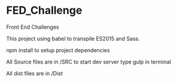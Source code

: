 # FED_Challenge
Front End Challenges

This project using  babel to transpile ES2015 and Sass.

npm install to setup project dependencies

All Source files are in /SRC to start dev server type gulp in terminal

All dist files are in /Dist
